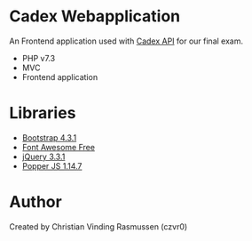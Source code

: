 # Cadex Webapplication

An Frontend application used with [Cadex API][1] for our final exam.
- PHP v7.3
- MVC
- Frontend application

# Libraries

- [Bootstrap 4.3.1][2]
- [Font Awesome Free][3]
- [jQuery 3.3.1][4]
- [Popper JS 1.14.7][5]

# Author

Created by Christian Vinding Rasmussen (czvr0)

[1]: https://github.com/czvr0/api_cadex_dk "Cadex API"
[2]: https://getbootstrap.com/docs/4.3/getting-started/download/ "Bootstrap 4.3.1"
[3]: https://fontawesome.com/start "Font Awesome Free"
[4]: https://jquery.com/download/ "jQuery 3.3.1"
[5]: https://github.com/FezVrasta/popper.js#installation "Popper JS 1.14.7"
